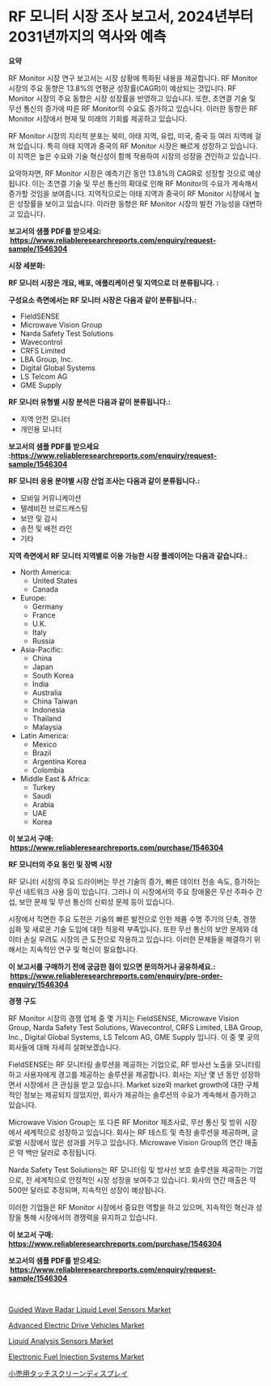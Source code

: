<p><h1>RF 모니터 시장 조사 보고서, 2024년부터 2031년까지의 역사와 예측</h1></p><p><strong>요약</strong></p>
<p><p>RF Monitor 시장 연구 보고서는 시장 상황에 특화된 내용을 제공합니다. RF Monitor 시장의 주요 동향은 13.8%의 연평균 성장률(CAGR)이 예상되는 것입니다. RF Monitor 시장의 주요 동향은 시장 성장률을 반영하고 있습니다. 또한, 초연결 기술 및 무선 통신의 증가에 따른 RF Monitor의 수요도 증가하고 있습니다. 이러한 동향은 RF Monitor 시장에서 현재 및 미래의 기회를 제공하고 있습니다.</p><p>RF Monitor 시장의 지리적 분포는 북미, 아태 지역, 유럽, 미국, 중국 등 여러 지역에 걸쳐 있습니다. 특히 아태 지역과 중국의 RF Monitor 시장은 빠르게 성장하고 있습니다. 이 지역은 높은 수요와 기술 혁신성이 함께 작용하여 시장의 성장을 견인하고 있습니다.</p><p>요약하자면, RF Monitor 시장은 예측기간 동안 13.8%의 CAGR로 성장할 것으로 예상됩니다. 이는 초연결 기술 및 무선 통신의 확대로 인해 RF Monitor의 수요가 계속해서 증가할 것임을 보여줍니다. 지역적으로는 아태 지역과 중국이 RF Monitor 시장에서 높은 성장률을 보이고 있습니다. 이러한 동향은 RF Monitor 시장의 발전 가능성을 대변하고 있습니다.</p></p>
<p><strong>보고서의 샘플 PDF를 받으세요: &nbsp;<a href="https://www.reliableresearchreports.com/enquiry/request-sample/1546304">https://www.reliableresearchreports.com/enquiry/request-sample/1546304</a></strong></p>
<p><strong>시장 세분화:</strong></p>
<p><strong> RF 모니터 시장은 개요, 배포, 애플리케이션 및 지역으로 더 분류됩니다. :</strong></p>
<p><strong>구성요소 측면에서는 RF 모니터 시장은 다음과 같이 분류됩니다.:</strong></p>
<p><ul><li>FieldSENSE</li><li>Microwave Vision Group</li><li>Narda Safety Test Solutions</li><li>Wavecontrol</li><li>CRFS Limited</li><li>LBA Group, Inc.</li><li>Digital Global Systems</li><li>LS Telcom AG</li><li>GME Supply</li></ul></p>
<p><strong> RF 모니터 유형별 시장 분석은 다음과 같이 분류됩니다.:</strong></p>
<p><ul><li>지역 안전 모니터</li><li>개인용 모니터</li></ul></p>
<p><strong>보고서의 샘플 PDF를 받으세요 :<a href="https://www.reliableresearchreports.com/enquiry/request-sample/1546304">https://www.reliableresearchreports.com/enquiry/request-sample/1546304</a></strong></p>
<p><strong> RF 모니터 응용 분야별 시장 산업 조사는 다음과 같이 분류됩니다.:</strong></p>
<p><ul><li>모바일 커뮤니케이션</li><li>텔레비전 브로드캐스팅</li><li>보안 및 감시</li><li>송전 및 배전 라인</li><li>기타</li></ul></p>
<p><strong>지역 측면에서 RF 모니터 지역별로 이용 가능한 시장 플레이어는 다음과 같습니다.:</strong></p>
<p><ul>
    <li>
        North America:
        <ul>
            <li>United States</li>
            <li>Canada</li>
        </ul>
    </li>
    <li>
        Europe:
        <ul>
            <li>Germany</li>
            <li>France</li>
            <li>U.K.</li>
            <li>Italy</li>
            <li>Russia</li>
        </ul>
    </li>
    <li>
        Asia-Pacific:
        <ul>
            <li>China</li>
            <li>Japan</li>
            <li>South Korea</li>
            <li>India</li>
            <li>Australia</li>
            <li>China Taiwan</li>
            <li>Indonesia</li>
            <li>Thailand</li>
            <li>Malaysia</li>
        </ul>
    </li>
    <li>
        Latin America:
        <ul>
            <li>Mexico</li>
            <li>Brazil</li>
            <li>Argentina Korea</li>
            <li>Colombia</li>
        </ul>
    </li>
    <li>
        Middle East & Africa:
        <ul>
            <li>Turkey</li>
            <li>Saudi</li>
            <li>Arabia</li>
            <li>UAE</li>
            <li>Korea</li>
        </ul>
    </li>
    </ul></p>
<p><strong>이 보고서 구매: &nbsp;<a href="https://www.reliableresearchreports.com/purchase/1546304">https://www.reliableresearchreports.com/purchase/1546304</a></strong></p>
<p><strong>RF 모니터의 주요 동인 및 장벽 시장</strong></p>
<p><p>RF 모니터 시장의 주요 드라이버는 무선 기술의 증가, 빠른 데이터 전송 속도, 증가하는 무선 네트워크 사용 등이 있습니다. 그러나 이 시장에서의 주요 장애물은 무선 주파수 간섭, 보안 문제 및 무선 통신의 신뢰성 문제 등이 있습니다.</p><p>시장에서 직면한 주요 도전은 기술의 빠른 발전으로 인한 제품 수명 주기의 단축, 경쟁 심화 및 새로운 기술 도입에 대한 적응력 부족입니다. 또한 무선 통신의 보안 문제와 데이터 손실 우려도 시장의 큰 도전으로 작용하고 있습니다. 이러한 문제들을 해결하기 위해서는 지속적인 연구 및 혁신이 필요합니다.</p></p>
<p><strong>이 보고서를 구매하기 전에 궁금한 점이 있으면 문의하거나 공유하세요.: &nbsp;<a href="https://www.reliableresearchreports.com/enquiry/pre-order-enquiry/1546304">https://www.reliableresearchreports.com/enquiry/pre-order-enquiry/1546304</a></strong></p>
<p><strong>경쟁 구도</strong></p>
<p><p>RF Monitor 시장의 경쟁 업체 중 몇 가지는 FieldSENSE, Microwave Vision Group, Narda Safety Test Solutions, Wavecontrol, CRFS Limited, LBA Group, Inc., Digital Global Systems, LS Telcom AG, GME Supply 입니다. 이 중 몇 곳의 회사들에 대해 자세히 살펴보겠습니다.</p><p>FieldSENSE는 RF 모니터링 솔루션을 제공하는 기업으로, RF 방사선 노출을 모니터링하고 사용자에게 경고를 제공하는 솔루션을 제공합니다. 회사는 지난 몇 년 동안 성장하면서 시장에서 큰 관심을 받고 있습니다. Market size와 market growth에 대한 구체적인 정보는 제공되지 않았지만, 회사가 제공하는 솔루션의 수요가 계속해서 증가하고 있습니다.</p><p>Microwave Vision Group는 또 다른 RF Monitor 제조사로, 무선 통신 및 방위 시장에서 세계적으로 성장하고 있습니다. 회사는 RF 테스트 및 측정 솔루션을 제공하며, 글로벌 시장에서 많은 성과를 거두고 있습니다. Microwave Vision Group의 연간 매출은 약 백만 달러로 추정됩니다.</p><p>Narda Safety Test Solutions는 RF 모니터링 및 방사선 보호 솔루션을 제공하는 기업으로, 전 세계적으로 안정적인 시장 성장을 보여주고 있습니다. 회사의 연간 매출은 약 500만 달러로 추정되며, 지속적인 성장이 예상됩니다. </p><p>이러한 기업들은 RF Monitor 시장에서 중요한 역할을 하고 있으며, 지속적인 혁신과 성장을 통해 시장에서의 경쟁력을 유지하고 있습니다.</p></p>
<p><strong>이 보고서 구매: &nbsp; <a href="https://www.reliableresearchreports.com/purchase/1546304">https://www.reliableresearchreports.com/purchase/1546304</a></strong></p>
<p><strong>보고서의 샘플 PDF를 받으세요: &nbsp;<a href="https://www.reliableresearchreports.com/enquiry/request-sample/1546304">https://www.reliableresearchreports.com/enquiry/request-sample/1546304</a></strong><strong></strong></p>
<p>&nbsp;</p>
<p><p><a href="https://github.com/mahnoor2003/Market-Research-Report-List-3/blob/main/guided-wave-radar-liquid-level-sensors-market.md">Guided Wave Radar Liquid Level Sensors Market</a></p><p><a href="https://issuu.com/reportprime-2/docs/advanced-electric-drive-vehicles-market-size-2030.">Advanced Electric Drive Vehicles Market</a></p><p><a href="https://github.com/juancolorado15/Market-Research-Report-List-2/blob/main/liquid-analysis-sensors-market.md">Liquid Analysis Sensors Market</a></p><p><a href="https://issuu.com/reportprime-2/docs/electronic-fuel-injection-systems-market-size-2030">Electronic Fuel Injection Systems Market</a></p><p><a href="https://medium.com/@deonboer2023/%E5%B0%8F%E5%A3%B2%E3%82%BF%E3%83%83%E3%83%81%E3%82%B9%E3%82%AF%E3%83%AA%E3%83%BC%E3%83%B3%E3%83%87%E3%82%A3%E3%82%B9%E3%83%97%E3%83%AC%E3%82%A4%E5%B8%82%E5%A0%B4%E8%AA%BF%E6%9F%BB%E3%83%AC%E3%83%9D%E3%83%BC%E3%83%88-%E3%81%9D%E3%81%AE%E6%AD%B4%E5%8F%B2%E3%81%A82031%E5%B9%B4%E3%81%BE%E3%81%A7%E3%81%AE%E4%BA%88%E6%B8%AC-9aa415f59f24">小売用タッチスクリーンディスプレイ</a></p></p>